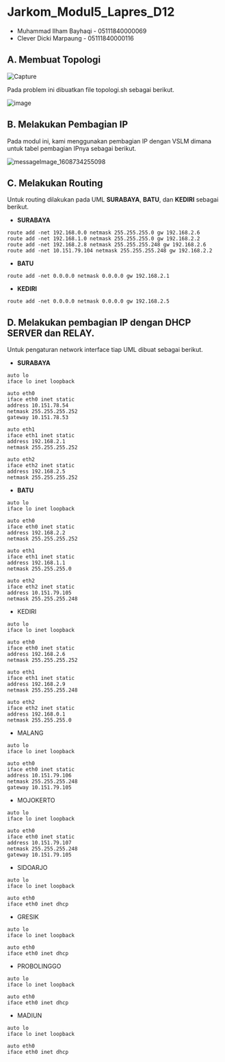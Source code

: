 # Jarkom_Modul5_Lapres_D12
- Muhammad Ilham Bayhaqi - 05111840000069
- Clever Dicki Marpaung - 05111840000116

## A. Membuat Topologi

![Capture](https://user-images.githubusercontent.com/57692117/103269615-c7e75900-49e8-11eb-9eba-43d7c726af8b.JPG)

Pada problem ini dibuatkan file topologi.sh sebagai berikut.

![image](https://user-images.githubusercontent.com/57692117/103269970-8b682d00-49e9-11eb-94ad-78b8f7a3369c.png)

## B. Melakukan Pembagian IP
Pada modul ini, kami menggunakan pembagian IP dengan VSLM dimana untuk tabel pembagian IPnya sebagai berikut.

![messageImage_1608734255098](https://user-images.githubusercontent.com/57692117/103269431-6f17c080-49e8-11eb-9df0-e589b96d3779.jpg)

## C. Melakukan Routing

Untuk routing dilakukan pada UML **SURABAYA**, **BATU**, dan **KEDIRI** sebagai berikut.

- **SURABAYA**
```
route add -net 192.168.0.0 netmask 255.255.255.0 gw 192.168.2.6
route add -net 192.168.1.0 netmask 255.255.255.0 gw 192.168.2.2
route add -net 192.168.2.8 netmask 255.255.255.248 gw 192.168.2.6
route add -net 10.151.79.104 netmask 255.255.255.248 gw 192.168.2.2
```

- **BATU**
```
route add -net 0.0.0.0 netmask 0.0.0.0 gw 192.168.2.1
```

- **KEDIRI**
```
route add -net 0.0.0.0 netmask 0.0.0.0 gw 192.168.2.5
```
## D. Melakukan pembagian IP dengan DHCP SERVER dan RELAY.

Untuk pengaturan network interface tiap UML dibuat sebagai berikut.

- **SURABAYA**
```
auto lo
iface lo inet loopback

auto eth0
iface eth0 inet static
address 10.151.78.54
netmask 255.255.255.252
gateway 10.151.78.53

auto eth1
iface eth1 inet static
address 192.168.2.1
netmask 255.255.255.252

auto eth2
iface eth2 inet static
address 192.168.2.5
netmask 255.255.255.252
```
- **BATU**
```
auto lo
iface lo inet loopback

auto eth0
iface eth0 inet static
address 192.168.2.2
netmask 255.255.255.252

auto eth1
iface eth1 inet static
address 192.168.1.1
netmask 255.255.255.0

auto eth2
iface eth2 inet static
address 10.151.79.105
netmask 255.255.255.248
```

- KEDIRI
```
auto lo
iface lo inet loopback

auto eth0
iface eth0 inet static
address 192.168.2.6
netmask 255.255.255.252

auto eth1
iface eth1 inet static
address 192.168.2.9
netmask 255.255.255.248

auto eth2
iface eth2 inet static
address 192.168.0.1
netmask 255.255.255.0
```

- MALANG
```
auto lo
iface lo inet loopback

auto eth0
iface eth0 inet static
address 10.151.79.106
netmask 255.255.255.248
gateway 10.151.79.105
```

- MOJOKERTO
```
auto lo
iface lo inet loopback

auto eth0
iface eth0 inet static
address 10.151.79.107
netmask 255.255.255.248
gateway 10.151.79.105
```

- SIDOARJO
```
auto lo
iface lo inet loopback

auto eth0
iface eth0 inet dhcp
```

- GRESIK
```
auto lo
iface lo inet loopback

auto eth0
iface eth0 inet dhcp
```

- PROBOLINGGO
```
auto lo
iface lo inet loopback

auto eth0
iface eth0 inet dhcp
```

- MADIUN
```
auto lo
iface lo inet loopback

auto eth0
iface eth0 inet dhcp
```

